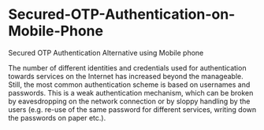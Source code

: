 # Secured-OTP-Authentication-on-Mobile-Phone

Secured OTP Authentication Alternative using Mobile phone

The number of different identities and credentials used for authentication towards services on the Internet has increased
beyond the manageable. Still, the most common authentication scheme is based on usernames and passwords. This is a
weak authentication mechanism, which can be broken by eavesdropping on the network connection or by sloppy handling by
the users (e.g. re-use of the same password for different services, writing down the passwords on paper etc.).
